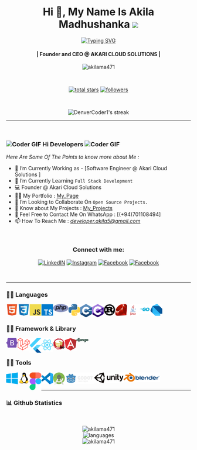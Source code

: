 <!-- First Main Heading -->
<h1 align="center"> Hi 👋, My Name Is Akila Madhushanka <img src="https://fonts.gstatic.com/s/e/notoemoji/latest/1f60e/512.gif" width="28"/> </h1>

<!-- Typing SVG -->
<p align="center">
  <a href="https://git.io/typing-svg"><img src="https://readme-typing-svg.herokuapp.com?font=Fira+Code&pause=100&center=true&width=435&lines=Software+engineer;Network+engineer;Computer+programmer;Web+administrator;Game+Developer" alt="Typing SVG" /></a>
</p>

<!-- Brief Text About Myself -->
<h4 align="center">| Founder and CEO @ AKARI CLOUD SOLUTIONS |</h4>
<p align="center"> <img src="https://komarev.com/ghpvc/?username=akilama471&label=Profile%20views&color=0e75b6&style=flat" alt="akilama471" /> </p>

</br>

<p align="center">
 <a href="https://github.com/akilama471?tab=repositories&sort=stargazers"><img alt="total stars" title="Total stars on GitHub" src="https://custom-icon-badges.demolab.com/github/stars/akilama471?color=55960c&style=for-the-badge&labelColor=488207&logo=star"/></a>
 <a href="https://github.com/akilama471?tab=followers"><img alt="followers" title="Follow me on Github" src="https://custom-icon-badges.demolab.com/github/followers/akilama471?color=236ad3&labelColor=1155ba&style=for-the-badge&logo=person-add&label=Follow&logoColor=white"/></a>
</p>

</br>

<!-- Github Streaks Stats -->

<p align="center">
  <img title="Streak Stats 🔥" alt="DenverCoder1's streak" src="https://github-readme-streak-stats.herokuapp.com?user=akilama471&theme=dark"/>
</p>

***

<br />


<!-- Main Content Of The Page -->
### <img src="https://media.giphy.com/media/Veq8KumKpSCcfZ71P1/giphy.gif" alt="Coder GIF" width="23" height="23"> Hi Developers <img src="https://media.giphy.com/media/Veq8KumKpSCcfZ71P1/giphy.gif" alt="Coder GIF" width="23" height="23">

*Here Are Some Of The Points to know more about Me :*

- 🔭 I’m Currently Working as - [Software Engineer @ Akari Cloud Solutions ]<br>
- 🌱 I’m Currently Learning `Full Stack Development` <br>
- 💻 Founder @ Akari Cloud Solutions
- 👨‍💻 My Portfolio : [My_Page](https://akilama471.github.io/)
- 👯 I’m Looking to Collaborate On `Open Source Projects.` <br>
- 📄 Know about My Projects : [My_Projects](https://github.com/akilama471?tab=repositories)
- 📧 Feel Free to Contact Me On WhatsApp : [(+94)701108494] <br>
- 📫 How To Reach Me : *<developer.akila5@gmail.com>* <br>
<br>

<h3 align="center">Connect with me:</h3>

<p align="center">
  <a href="https://www.linkedin.com/in/akilamadusanka1/" title="LinkedIN"><img alt="LinkedIN" height="48px" src="https://img.icons8.com/color/48/linkedin.png" /></a>
  <a href="https://www.instagram.com/a.madu.20/" target="blank" title="Instagram"><img alt="Instagram" height="48px" src="https://img.icons8.com/color/48/instagram-new--v1.png" /></a>
  <a href="https://www.facebook.com/akila.ma471/" title="Facebook"><img alt="Facebook" height="48px" src="https://img.icons8.com/color/48/facebook-new.png" /></a>
  <a href="https://discordapp.com/users/775019743651823646" title="Facebook"><img alt="Facebook" height="48px" src="https://img.icons8.com/color/48/discord-logo.png" /></a>
</p>

<br>

***
<!-- Languages-->
### 👨‍💻 Languages

<img align="left" alt="html5" width="32px" src="https://raw.githubusercontent.com/akilama471/akilama471/main/res/html5.svg"/>
<img align="left" alt="css3" width="32px" src="https://raw.githubusercontent.com/akilama471/akilama471/main/res/css3.svg"/>
<img align="left" alt="javascript" width="32px" src="https://raw.githubusercontent.com/akilama471/akilama471/main/res/javascript.svg"/>
<img align="left" alt="ts" width="32px" src="https://raw.githubusercontent.com/akilama471/akilama471/main/res/typescript.svg"/>
<img align="left" alt="php" width="42px" src="https://raw.githubusercontent.com/akilama471/akilama471/main/res/php.svg"/>
<img align="left" alt="python" width="32px" src="https://raw.githubusercontent.com/akilama471/akilama471/main/res/python.svg"/>
<img align="left" alt="cpp" width="32px" src="https://raw.githubusercontent.com/akilama471/akilama471/main/res/cpp.svg"/>
<img align="left" alt="csharp" width="32px" src="https://raw.githubusercontent.com/akilama471/akilama471/main/res/csharp.svg"/>
<img align="left" alt="rust" width="32px" src="https://raw.githubusercontent.com/akilama471/akilama471/main/res/rust.svg"/>
<img align="left" alt="ruby" width="32px" src="https://raw.githubusercontent.com/akilama471/akilama471/main/res/ruby.svg"/>
<img align="left" alt="java" width="32px" src="https://raw.githubusercontent.com/akilama471/akilama471/main/res/java.svg"/>
<img align="left" alt="go" width="32px" src="https://raw.githubusercontent.com/akilama471/akilama471/main/res/golang.svg"/>
<img align="left" alt="dart" width="32px" src="https://raw.githubusercontent.com/akilama471/akilama471/main/res/dart.svg"/>

<br/>
<br/>

<!-- Framework & Librar -->
### 👨‍💻 Framework & Library

<img align="left" alt="bootstrap" width="32px" src="https://raw.githubusercontent.com/akilama471/akilama471/main/res/bootstrap.svg"/>
<img align="left" alt="laravel" width="32px" src="https://raw.githubusercontent.com/akilama471/akilama471/main/res/laravel.svg"/>
<img align="left" alt="flutter" width="32px" src="https://raw.githubusercontent.com/akilama471/akilama471/main/res/flutter.svg"/>
<img align="left" alt="react" width="32px" src="https://raw.githubusercontent.com/akilama471/akilama471/main/res/react.svg"/>
<img align="left" alt="cakephp" width="32px" src="https://raw.githubusercontent.com/akilama471/akilama471/main/res/cakephp.svg"/>
<img align="left" alt="angular" width="32px" src="https://raw.githubusercontent.com/akilama471/akilama471/main/res/angular.svg"/>
<img align="left" alt="django" width="32px" src="https://raw.githubusercontent.com/akilama471/akilama471/main/res/django.svg"/>

<br/>
<br/>

<!-- Tools -->
### 👨‍💻 Tools

<img align="left" alt="windows" width="32px" src="https://raw.githubusercontent.com/akilama471/akilama471/main/res/windows.svg"/>
<img align="left" alt="linux" width="32px" src="https://raw.githubusercontent.com/akilama471/akilama471/main/res/linux.svg"/>
<img align="left" alt="figma" width="32px" src="https://raw.githubusercontent.com/akilama471/akilama471/main/res/figma.svg"/>
<img align="left" alt="code" width="32px" src="https://raw.githubusercontent.com/akilama471/akilama471/main/res/vscode.svg"/>
<img align="left" alt="android" width="32px" src="https://raw.githubusercontent.com/akilama471/akilama471/main/res/android.svg"/>
<img align="left" alt="godot" width="80px" src="https://raw.githubusercontent.com/akilama471/akilama471/main/res/godot.svg"/>
<img align="left" alt="unity" width="80px" src="https://raw.githubusercontent.com/akilama471/akilama471/main/res/unity.svg"/>
<img align="left" alt="blender" width="100px" src="https://raw.githubusercontent.com/akilama471/akilama471/main/res/blender.svg"/>

<br/>
<br/>

***
<!-- Updated Github Stats -->
### 📊 Github Statistics

<br/> 
<p align="center">
<img src="https://github-profile-trophy.vercel.app/?username=akilama471" alt="akilama471"/>
<br/>

<img src="https://github-readme-stats.vercel.app/api/top-langs/?username=akilama471&layout=compact&theme=dracula" alt="languages"/>
<br/>

<img src="https://github-readme-stats.vercel.app/api?username=akilama471&show_icons=true&include_all_commits=true&theme=react&hide_border=false" alt="akilama471" />
<br />
</p>